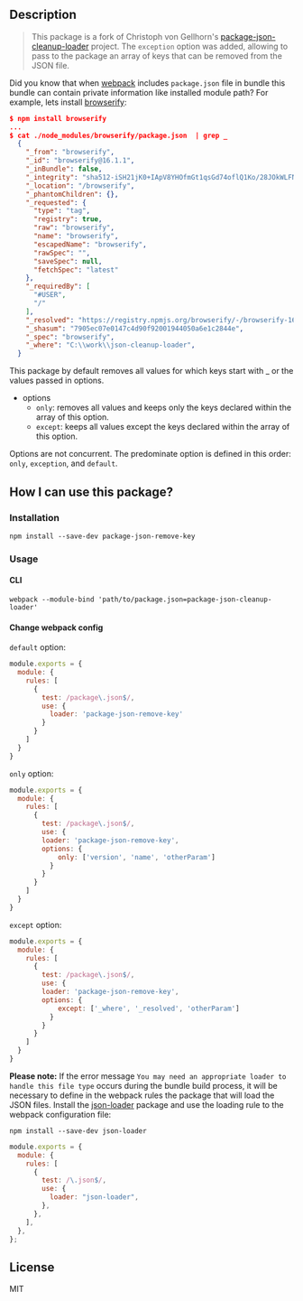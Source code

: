 ## Description

> This package is a fork of Christoph von Gellhorn's [package-json-cleanup-loader][1] project. The `exception` option was added, allowing to pass to the package an array of keys that can be removed from the JSON file.

Did you know that when [webpack][2] includes `package.json` file in bundle this bundle can contain private information like installed module path?
For example, lets install [browserify][3]:

```json
$ npm install browserify
...
$ cat ./node_modules/browserify/package.json  | grep _
  {
    "_from": "browserify",
    "_id": "browserify@16.1.1",
    "_inBundle": false,
    "_integrity": "sha512-iSH21jK0+IApV8YHOfmGt1qsGd74oflQ1Ko/28JOkWLFNBngAQfKb6WYIJ9CufH8vycqKX1sYU3y7ZrVhwevAg==",
    "_location": "/browserify",
    "_phantomChildren": {},
    "_requested": {
      "type": "tag",
      "registry": true,
      "raw": "browserify",
      "name": "browserify",
      "escapedName": "browserify",
      "rawSpec": "",
      "saveSpec": null,
      "fetchSpec": "latest"
    },
    "_requiredBy": [
      "#USER",
      "/"
    ],
    "_resolved": "https://registry.npmjs.org/browserify/-/browserify-16.1.1.tgz",
    "_shasum": "7905ec07e0147c4d90f92001944050a6e1c2844e",
    "_spec": "browserify",
    "_where": "C:\\work\\json-cleanup-loader",
  }
```

This package by default removes all values for which keys start with \_ or the values passed in options.

* options
  * `only`: removes all values and keeps only the keys declared within the array of this option.
  * `except`: keeps all values except the keys declared within the array of this option.

Options are not concurrent. The predominate option is defined in this order: `only`, `exception`, and `default`.

## How I can use this package?

### Installation

`npm install --save-dev package-json-remove-key`

### Usage

#### CLI

`webpack --module-bind 'path/to/package.json=package-json-cleanup-loader'`

#### Change webpack config

`default` option:

```javascript
module.exports = {
  module: {
    rules: [
      {
        test: /package\.json$/,
        use: {
          loader: 'package-json-remove-key'
        }
      }
    ]
  }
}
```

`only` option:

```javascript
module.exports = {
  module: {
    rules: [
      {
        test: /package\.json$/,
        use: {
        loader: 'package-json-remove-key',
        options: {
            only: ['version', 'name', 'otherParam']
          }
        }
      }
    ]
  }
}
```

`except` option:

```javascript
module.exports = {
  module: {
    rules: [
      {
        test: /package\.json$/,
        use: {
        loader: 'package-json-remove-key',
        options: {
            except: ['_where', '_resolved', 'otherParam']
          }
        }
      }
    ]
  }
}
```

**Please note:** If the error message `You may need an appropriate loader to handle this file type` occurs during the bundle build process, it will be necessary to define in the webpack rules the package that will load the JSON files. Install the [json-loader][4] package and use the loading rule to the webpack configuration file:

`npm install --save-dev json-loader`

```javascript
module.exports = {
  module: {
    rules: [
      {
        test: /\.json$/,
        use: {
          loader: "json-loader",
        },
      },
    ],
  },
};
```

## License

MIT

[1]: https://github.com/engmsilva/package-json-remove-key
[2]: https://github.com/webpack/webpack
[3]: https://github.com/browserify/browserify
[4]: https://github.com/webpack-contrib/json-loader
